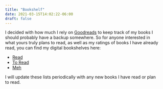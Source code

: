 ```yaml
---
title: "Bookshelf"
date: 2021-03-15T14:02:22-06:00
draft: false
---
```


I decided with how much I rely on [Goodreads](https://www.goodreads.com) to keep track of my books I should probably have a backup somewhere. So for anyone interested in what yours truly plans to read, as well as my ratings of books I have already read, you can find my digital bookshelves here:

* [Read](https://git.umycode.com/dave/books/src/branch/master/read.md)
* [To Read](https://git.umycode.com/dave/books/src/branch/master/to-read.md)
* [Meh](https://git.umycode.com/dave/books/src/branch/master/meh.md)

I will update these lists periodically with any new books I have read or plan to read.